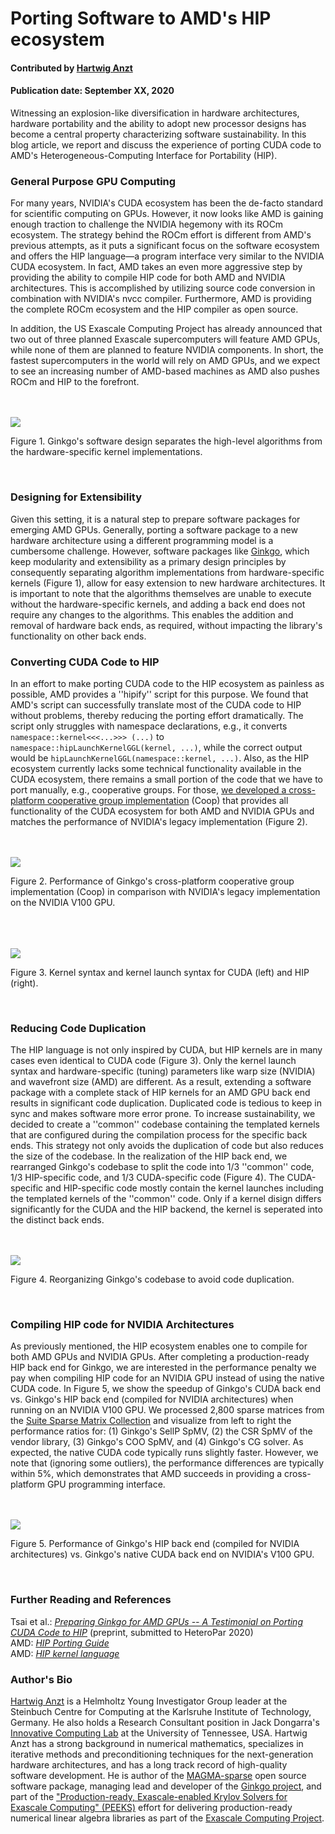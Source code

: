 # Porting Software to AMD's HIP ecosystem

#### Contributed by [Hartwig Anzt](https://hartwiganzt.github.io/ "GitHub Profile")

#### Publication date: September XX, 2020

Witnessing an explosion-like diversification in hardware architectures, hardware portability and the ability to adopt new processor designs has become a central property characterizing software sustainability. In this blog article, we report and discuss the experience of porting CUDA code to AMD's Heterogeneous-Computing Interface for Portability (HIP).

### General Purpose GPU Computing
For many years, NVIDIA's CUDA ecosystem has been the de-facto standard for scientific computing on GPUs. However, it now looks like AMD is gaining enough traction to challenge the NVIDIA hegemony with its ROCm ecosystem. The strategy behind the ROCm effort is different from AMD's previous attempts, as it puts a significant focus on the software ecosystem and offers the HIP language—a program interface very similar to the NVIDIA CUDA ecosystem. In fact, AMD takes an even more aggressive step by providing the ability to compile HIP code for both AMD and NVIDIA architectures. This is accomplished by utilizing source code conversion in combination with NVIDIA's nvcc compiler. Furthermore, AMD is providing the complete ROCm ecosystem and the HIP compiler as open source.

In addition, the US Exascale Computing Project has already announced that two out of three planned Exascale supercomputers will feature AMD GPUs, while none of them are planned to feature NVIDIA components. In short, the fastest supercomputers in the world will rely on AMD GPUs, and we expect to see an increasing number of AMD-based machines as AMD also pushes ROCm and HIP to the forefront.

<br>
<br>
<!--- Image to illustrate the Software Development Cycle --->
<img src='https://github.com/betterscientificsoftware/images/raw/master/ginkgo_overview.png' class='page' /><p class='caption'>Figure 1. Ginkgo's software design separates the high-level algorithms from the hardware-specific kernel implementations.</p>
</p>
<br>

### Designing for Extensibility
Given this setting, it is a natural step to prepare software packages for emerging AMD GPUs. Generally, porting a software package to a new hardware architecture using a different programming model is a cumbersome challenge. However, software packages like [Ginkgo](https://ginkgo-project.github.io/), which keep modularity and extensibility as a primary design principles by consequently separating algorithm implementations from hardware-specific kernels (Figure 1), allow for easy extension to new hardware architectures. It is important to note that the algorithms themselves are unable to execute without the hardware-specific kernels, and adding a back end does not require any changes to the algorithms. This enables the addition and removal of hardware back ends, as required, without impacting the library's functionality on other back ends.

### Converting CUDA Code to HIP
In an effort to make porting CUDA code to the HIP ecosystem as painless as possible, AMD provides a ''hipify'' script for this purpose. We found that AMD's script can successfully translate most of the CUDA code to HIP without problems, thereby reducing the porting effort dramatically. The script only struggles with namespace declarations, e.g., it converts `namespace::kernel<<<...>>> (...)` to `namespace::hipLaunchKernelGGL(kernel, ...)`, while the correct output would be `hipLaunchKernelGGL(namespace::kernel, ...)`. Also, as the HIP ecosystem currently lacks some technical functionality available in the CUDA ecosystem, there remains a small portion of the code that we have to port manually, e.g., cooperative groups. For those, [we developed a cross-platform cooperative group implementation](https://github.com/hartwiganzt/HartwigAnzt.github.io/blob/master/papers/PortingToHip.pdf) (Coop) that provides all functionality of the CUDA ecosystem for both AMD and NVIDIA GPUs and matches the performance of NVIDIA's legacy implementation (Figure 2).

<br>
<br>
<!--- Image to illustrate the Software Development Cycle --->
<img src='https://github.com/betterscientificsoftware/images/raw/master/cooperative_groups.png' class='page' /><p class='caption'>Figure 2. Performance of Ginkgo's cross-platform cooperative group implementation (Coop) in comparison with NVIDIA's legacy implementation on the NVIDIA V100 GPU.</p>
</p>
<br>

<br>
<br>
<!--- Image to illustrate the Software Development Cycle --->
<img src='https://github.com/betterscientificsoftware/images/raw/master/cuda_vs_hip.png' class='page' /><p class='caption'>Figure 3. Kernel syntax and kernel launch syntax for CUDA (left) and HIP (right).</p>
</p>
<br>


### Reducing Code Duplication
The HIP language is not only inspired by CUDA, but HIP kernels are in many cases
even identical to CUDA code (Figure 3). Only the kernel launch syntax and
hardware-specific (tuning) parameters like warp size (NVIDIA) and wavefront size
(AMD) are different. As a result, extending a software package with a complete
stack of HIP kernels for an AMD GPU back end results in significant code
duplication. Duplicated code is tedious to keep in sync and makes software more
error prone. To increase sustainability, we decided to create a ''common''
codebase containing the templated kernels that are configured during the
compilation process for the specific back ends. This strategy not only avoids
the duplication of code but also reduces the size of the codebase. In the
realization of the HIP back end, we rearranged Ginkgo's codebase to split the
code into 1/3 ''common'' code, 1/3 HIP-specific code, and 1/3 CUDA-specific code
(Figure 4). The CUDA-specific and HIP-specific code mostly contain the kernel
launches including the templated kernels of the ''common'' code. Only if a kernel disign differs significantly for the CUDA and the HIP backend, the kernel is seperated into the distinct back ends.

<br>
<br>
<!--- Image to illustrate the Software Development Cycle --->
<img src='https://github.com/betterscientificsoftware/images/raw/master/ginkgo_reorganization.png' class='page' /><p class='caption'>Figure 4. Reorganizing Ginkgo's codebase to avoid code duplication.</p>
</p>
<br>

### Compiling HIP code for NVIDIA Architectures
As previously mentioned, the HIP ecosystem enables one to compile for both AMD GPUs and NVIDIA GPUs. After completing a production-ready HIP back end for Ginkgo, we are interested in the performance penalty we pay when compiling HIP code for an NVIDIA GPU instead of using the native CUDA code. In Figure 5, we show the speedup of Ginkgo's CUDA back end vs. Ginkgo's HIP back end (compiled for NVIDIA architectures) when running on an NVIDIA V100 GPU. We processed 2,800 sparse matrices from the [Suite Sparse Matrix Collection](https://sparse.tamu.edu/) and visualize from left to right the performance ratios for: (1) Ginkgo's SellP SpMV, (2) the CSR SpMV of the vendor library, (3) Ginkgo's COO SpMV, and (4) Ginkgo's CG solver. As expected, the native CUDA code typically runs slightly faster. However, we note that (ignoring some outliers), the performance differences are typically within 5%, which demonstrates that AMD succeeds in providing a cross-platform GPU programming interface.

<br>
<br>
<!--- Image to illustrate HIP's performance portability --->
<img src='https://github.com/betterscientificsoftware/images/raw/master/hip_portability.png' class='page' /><p class='caption'>Figure 5. Performance of Ginkgo's HIP back end (compiled for NVIDIA architectures) vs. Ginkgo's native CUDA back end on NVIDIA's V100 GPU.</p>
</p>
<br>

### Further Reading and References
Tsai et al.: [<i>Preparing Ginkgo for AMD GPUs -- A Testimonial on Porting CUDA Code to HIP</i>](https://github.com/hartwiganzt/HartwigAnzt.github.io/blob/master/papers/PortingToHip.pdf) (preprint, submitted to HeteroPar 2020)<br>
AMD: [<i>HIP Porting Guide</i>](https://rocmdocs.amd.com/en/latest/Programming_Guides/HIP-porting-guide.html)<br>
AMD: [<i>HIP kernel
language</i>](https://rocmdocs.amd.com/en/latest/Programming_Guides/Kernel_language.html#kernel-language)



### Author's Bio
[Hartwig Anzt](https://github.com/hartwiganzt) is a Helmholtz Young Investigator Group leader at the Steinbuch Centre for Computing at the Karlsruhe Institute of Technology, Germany. He also holds a Research Consultant position in Jack Dongarra's [Innovative Computing Lab](http://www.icl.utk.edu/) at the University of Tennessee, USA. Hartwig Anzt has a strong background in numerical mathematics, specializes in iterative methods and preconditioning techniques for the next-generation hardware architectures, and has a long track record of high-quality software development. He is author of the [MAGMA-sparse](http://icl.cs.utk.edu/magma/) open source software package, managing lead and developer of the [Ginkgo project](https://ginkgo-project.github.io/), and part of the ["Production-ready, Exascale-enabled Krylov Solvers for Exascale Computing" (PEEKS)](http://icl.utk.edu/peeks/) effort for delivering production-ready numerical linear algebra libraries as part of the [Exascale Computing Project](https://www.exascaleproject.org/).


<!---
Publish: preview
RSS Update: 2019-08-27
Categories: development
Topics: testing, design
Tags: bssw-blog-article
Level: 2
Prerequisites: default
Aggregate: none
--->
